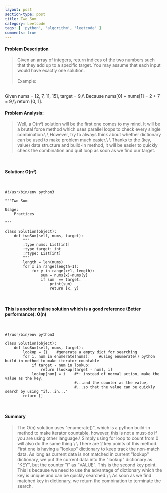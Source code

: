 ```yaml
---
layout: post
section-type: post
title: Two Sum
category: Leetcode
tags: [ 'python', 'algorithm', 'leetcode' ]
comments: true
---
```


#### Problem Description

> Given an array of integers, return indices of the two numbers such that they add up to a specific target.
You may assume that each input would have exactly one solution.
<br><br>
Example:
<br>
Given nums = [2, 7, 11, 15], target = 9,\\
Because nums[0] + nums[1] = 2 + 7 = 9,\\
return [0, 1].

<br>

#### Problem Analysis:

> Well, a O(n&sup2;) solution will be the first one comes to my mind. It will be a brutal force method which uses parallel loops to check every single combination.\\
\\
However, try to always think about whether dictionary can be used to make problem much easier.\\
\\
Thanks to the (key, value) data structure and build-in method, it will be easier to quickly check the combination and quit loop as soon as we find our target.


<br>

#### Solution: O(n&sup2;)

<br>

~~~ 
#!/usr/bin/env python3

"""Two Sum

Usage:
    Practices

"""

class Solution(object):
    def twoSum(self, nums, target):
        """
        :type nums: List[int]
        :type target: int
        :rtype: List[int]
        """
        length = len(nums)
        for x in range(length-1):
            for y in range(x+1, length):
                sum = nums[x]+nums[y]
                if sum  == target:
                    print(sum)
                    return [x, y]
~~~

<br>

#### This is another online solution which is a good reference (Better performance): O(n)

<br>

~~~
#!/usr/bin/env python3

class Solution(object):
    def twoSum(self, nums, target):
        lookup = {}    #generate a empty dict for searching
        for i, num in enumerate(nums):    #using enumerate() python build-in method to make iterator countable
            if target - num in lookup:
                return [lookup[target - num], i]
            lookup[num] = i    #*: instead of normal action, make the value as the key,
                               #...and the counter as the value,
                               #...so that the value can be quickly search by using "if...in..."
        return []
~~~

<br>

#### Summary

> The O(n) solution uses "enumerate()", which is a python build-in method to make iterator countable, however, this is not a must-do if you are using other language.\\
Simply using for loop to count from 0 will also do the same thing.\\
\\
There are 2 key points of this method. First one is having a "lookup" dictionary to keep track the non-match data. As long as current data is not matched in current "lookup" dictionary, we put the current data into the "lookup" dictionary as "KEY", but the counter "i" as "VALUE". This is the second key point. This is because we need to use the advantage of dictionary which the key is unique and can be quickly searched.\\
\\
As soon as we find matched key in dictionary, we return the combination to terminate the search.
